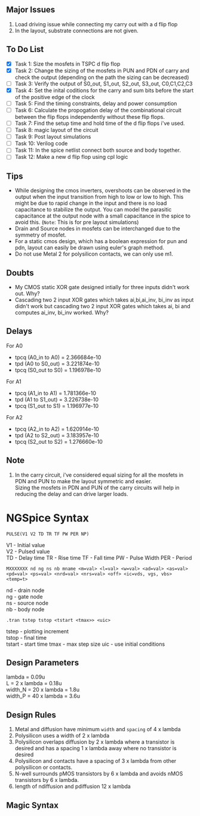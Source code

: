 ## Major Issues
1. Load driving issue while connecting my carry out with a d flip flop
2. In the layout, substrate connections are not given.

## To Do List

- [x] Task 1: Size the mosfets in TSPC d flip flop
- [x] Task 2: Change the sizing of the mosfets in PUN and PDN of carry and check the output (depending on the path the sizing can be decreased)
- [ ] Task 3: Verify the output of S0_out, S1_out, S2_out, S3_out, C0,C1,C2,C3
- [x] Task 4: Set the inital coditions for the carry and sum bits before the start of the positive edge of the clock
- [ ] Task 5: Find the timing constraints, delay and power 
consumption
- [ ] Task 6: Calculate the propogation delay of the combinational circuit between the flip flops independently without these flip flops.
- [ ] Task 7: Find the setup time and hold time of the d flip flops i've used.
- [ ] Task 8: magic layout of the circuit
- [ ] Task 9: Post layout simulations
- [ ] Task 10: Verilog code
- [ ] Task 11: In the spice netlist connect both source and body together.
- [ ] Task 12: Make a new d flip flop using cpl logic

## Tips
- While designing the cmos inverters, overshoots can be observed in the output when the input transition from high to low or low to high.  This might be due to rapid change in the input and there is no load capacitance to stabilize the output. You can model the parasitic capacitance at the output node with a small capacitance in the spice to avoid this. (`Note`: This is for pre layout simulations)
- Drain and Source nodes in mosfets can be interchanged due to the symmetry of mosfet.
- For a static cmos design, which has a boolean expression for pun and pdn, layout can easily be drawn using euler's graph method.
- Do not use Metal 2 for polysilicon contacts, we can only use m1.

## Doubts
- My CMOS static XOR gate designed intially for three inputs didn't work out. Why?
- Cascading two 2 input XOR gates which takes ai,bi,ai_inv, bi_inv as input didn't work but cascading two 2 input XOR gates which takes ai, bi and computes ai_inv, bi_inv worked. Why?

## Delays
For A0
- tpcq (A0_in to A0)               =  2.366684e-10
- tpd  (A0 to S0_out)               =  3.221874e-10
- tpcq (S0_out to S0)                =  1.196978e-10

For A1
- tpcq (A1_in to A1)               =  1.781366e-10
- tpd  (A1 to S1_out)               =  3.226738e-10
- tpcq (S1_out to S1)               =  1.196977e-10

For A2 
- tpcq (A2_in to A2)                =  1.620914e-10
- tpd  (A2 to S2_out)               =  3.183957e-10
- tpcq (S2_out to S2)               =  1.276660e-10


## Note
1. In the carry circuit, i've considered equal sizing for all the mosfets in PDN and PUN to make the layout symmetric and easier.  
Sizing the mosfets in PDN and PUN of the carry circuits will help in reducing the delay and can drive larger loads.

# NGSpice Syntax

`PULSE(V1 V2 TD TR TF PW PER NP)`

V1 - Initial value  
V2 - Pulsed value  
TD - Delay time 
TR - Rise time
TF - Fall time
PW - Pulse Width
PER - Period  

`MXXXXXXX nd ng ns nb mname <m=val> <l=val> <w=val> <ad=val> <as=val> <pd=val> <ps=val> <nrd=val> <nrs=val> <off> <ic=vds, vgs, vbs> <temp=t>`

nd - drain node  
ng - gate node  
ns - source node   
nb - body node  

`.tran tstep tstop <tstart <tmax>> <uic>`

tstep - plotting increment  
tstop - final time  
tstart - start time 
tmax - max step size 
uic -  use initial conditions

## Design Parameters
lambda = 0.09u  
L = 2 x lambda = 0.18u  
width_N = 20 x lambda = 1.8u  
width_P = 40 x lambda = 3.6u

## Design Rules
1. Metal and diffusion have minimum `width` and `spacing` of 4 x lambda
2. Polysilicon uses a width of 2 x lambda
3. Polysilicon overlaps diffusion by 2 x lambda where a transistor is desired and has a spacing 1 x lambda away where no transistor is desired
4. Polysilicon and contacts have a spacing of 3 x lambda  from other polysilicon or contacts.
5. N-well surrounds pMOS transistors by 6 x lambda and avoids nMOS transistors by 6 x lambda.
6. length of ndiffusion and pdiffusion 12 x lambda  



## Magic Syntax